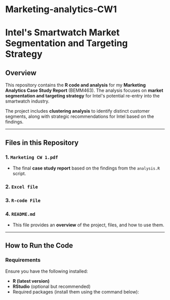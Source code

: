 # Marketing-analytics-CW1
# Intel's Smartwatch Market Segmentation and Targeting Strategy

## **Overview**  
This repository contains the **R code and analysis** for my **Marketing Analytics Case Study Report** (BEMM463). The analysis focuses on **market segmentation and targeting strategy** for Intel's potential re-entry into the smartwatch industry.  

The project includes **clustering analysis** to identify distinct customer segments, along with strategic recommendations for Intel based on the findings.  

---

## **Files in this Repository**  

### **1. `Marketing CW 1.pdf`**  
- The final **case study report** based on the findings from the `analysis.R` script.  
### **2. `Excel file`**
### **3. `R-code File`**
### **4. `README.md`**  
- This file provides an **overview** of the project, files, and how to use them.  

---

## **How to Run the Code**  
### **Requirements**  
Ensure you have the following installed:  
- **R (latest version)**  
- **RStudio** (optional but recommended)  
- Required packages (install them using the command below):  


